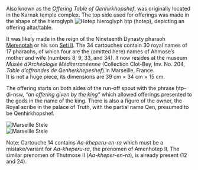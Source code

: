 <p class="lead">Also known as the <i>Offering Table of Qenhirkhopshef</i>, was originally located in the Karnak temple complex. The top side used for offerings was made in the shape of the hieroglyph <img class="inline pb-2 h-8 dark:invert mb-1" src="/svg/hotep.svg" alt="Hotep hieroglyph"> <tlit>ḥtp</tlit> (hotep), depicting an offering altar/table.</p>
<p>It was likely made in the reign of the Nineteenth Dynasty pharaoh <a href="/ancient-egypt/pharaoh/Merenptah">Merenptah</a> or his son <a href="/ancient-egypt/pharaoh/Seti-II">Seti II</a>. The 34 cartouches contain 30 royal names of 17 pharaohs, of which four are the (omitted here) names of Ahmose’s mother and wife (numbers 8, 9, 33, and 34). It now resides at the museum <i>Musée d’Archéologie Méditerranéenne</i> (Collection Clot-Bey, Inv. No. 204, <i>Table d’offrandes de Qenherkhepeshef</i>) in Marseille, France.<br />It is not a huge piece, its dimensions are 39 cm &times; 34 cm &times; 15 cm.</p>
<p>The offering starts on both sides of the run-off spout with the phrase <tlit>ḥtp-ḏi-nsw</tlit>, <i>“an offering given by the king”</i> which allowed offerings presented to the gods in the name of the king. There is also a figure of the owner, the Royal scribe in the palace of Truth, with the partial name Qen, presumed to be Qenhirkhopshef.</p>
<div class="py-5"><img loading="lazy" class="w-full" src="/images/2020marseille.png" alt="Marseille Stele" title="Photo from Musée d’Archéologie Méditerranéenne" /></div>
<div class="py-5"><img loading="lazy" class="w-full" src="/images/1864marseille.webp" alt="Marseille Stele" title="Edited image of Marseille Stele from M.A.I.M. Vol 44, 1864" /></div>
<p>Note: Cartouche 14 contains <i>Aa-kheperu-en-ra</i> which must be a mistake/variant for <i>Aa-kheperu-ra</i>, the prenomen of Amenhotep <span aria-label="two">II</span>. The similar prenomen of Thutmose <span aria-label="two">II</span> (<i>Aa-kheper-en-ra</i>), is already present (12 and 24).</p>
